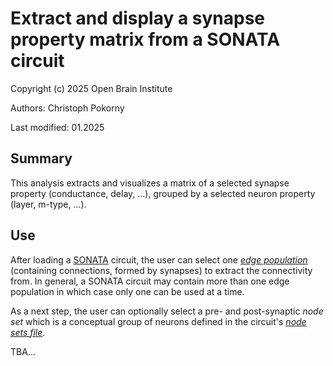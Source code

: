 # Extract and display a synapse property matrix from a SONATA circuit
Copyright (c) 2025 Open Brain Institute

Authors: Christoph Pokorny

Last modified: 01.2025

## Summary
This analysis extracts and visualizes a matrix of a selected synapse property (conductance, delay, ...), grouped by a selected neuron property (layer, m-type, ...).

## Use
After loading a [SONATA](https://github.com/AllenInstitute/sonata/blob/master/docs/SONATA_DEVELOPER_GUIDE.md) circuit, the user can select one [_edge population_](https://github.com/AllenInstitute/sonata/blob/master/docs/SONATA_DEVELOPER_GUIDE.md#representing-edges) (containing connections, formed by synapses) to extract the connectivity from. In general, a SONATA circuit may contain more than one edge population in which case only one can be used at a time.

As a next step, the user can optionally select a pre- and post-synaptic _node set_ which is a conceptual group of neurons defined in the circuit's [_node sets file_](https://github.com/AllenInstitute/sonata/blob/master/docs/SONATA_DEVELOPER_GUIDE.md#node-sets-file). 

TBA...
 <!-- Finally, the user can select a neuron property (e.g., layer, m-type, etc.) based on which to group the pre- and post-synaptic neurons, and the respective connectivity matrix between all pairs of groups will be extracted. For visualization, the type of connectivity matrix (connection probability or mean/std/... #synapses per connection), and whether or not to display empty groups (i.e., groups w/o any neurons or connections), can be selected interactively. -->